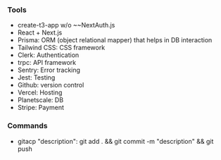 ### Tools

- create-t3-app w/o ~~NextAuth.js
- React + Next.js
- Prisma: ORM (object relational mapper) that helps in DB interaction
- Tailwind CSS: CSS framework
- Clerk: Authentication
- trpc: API framework
- Sentry: Error tracking
- Jest: Testing
- Github: version control
- Vercel: Hosting
- Planetscale: DB
- Stripe: Payment

### Commands

- gitacp "description": git add . && git commit -m "description" && git push
